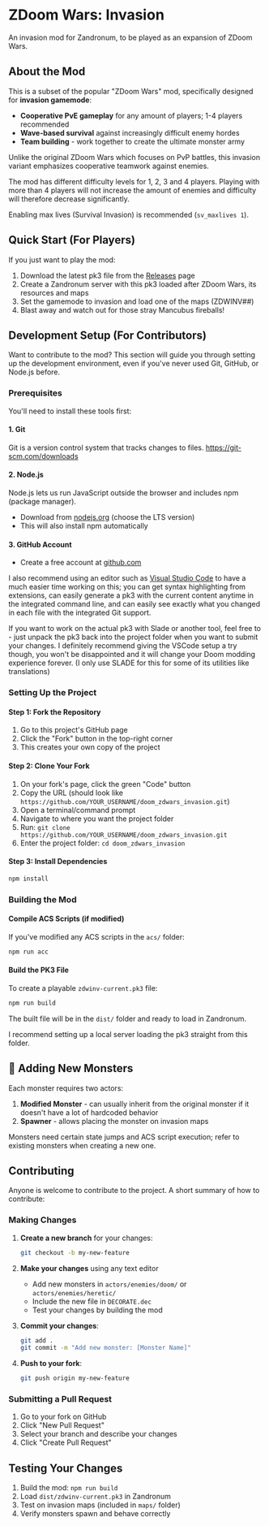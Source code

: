 # ZDoom Wars: Invasion

An invasion mod for Zandronum, to be played as an expansion of ZDoom Wars.


## About the Mod

This is a subset of the popular "ZDoom Wars" mod, specifically designed for **invasion gamemode**:
- **Cooperative PvE gameplay** for any amount of players; 1-4 players recommended
- **Wave-based survival** against increasingly difficult enemy hordes
- **Team building** - work together to create the ultimate monster army

Unlike the original ZDoom Wars which focuses on PvP battles, this invasion variant emphasizes cooperative teamwork against enemies.

The mod has different difficulty levels for 1, 2, 3 and 4 players. Playing with more than 4 players will not increase the amount of enemies and difficulty will therefore decrease significantly.

Enabling max lives (Survival Invasion) is recommended (`sv_maxlives 1`).


## Quick Start (For Players)

If you just want to play the mod:

1. Download the latest pk3 file from the [Releases](../../releases) page
2. Create a Zandronum server with this pk3 loaded after ZDoom Wars, its resources and maps
3. Set the gamemode to invasion and load one of the maps (ZDWINV##)
4. Blast away and watch out for those stray Mancubus fireballs!


## Development Setup (For Contributors)

Want to contribute to the mod? This section will guide you through setting up the development environment, even if you've never used Git, GitHub, or Node.js before.

### Prerequisites

You'll need to install these tools first:

#### 1. Git
Git is a version control system that tracks changes to files.
https://git-scm.com/downloads

#### 2. Node.js
Node.js lets us run JavaScript outside the browser and includes npm (package manager).
- Download from [nodejs.org](https://nodejs.org/) (choose the LTS version)
- This will also install npm automatically

#### 3. GitHub Account
- Create a free account at [github.com](https://github.com)


I also recommend using an editor such as [Visual Studio Code](https://code.visualstudio.com/) to have a much easier time working on this; you can get syntax highlighting from extensions, can easily generate a pk3 with the current content anytime in the integrated command line, and can easily see exactly what you changed in each file with the integrated Git support.

If you want to work on the actual pk3 with Slade or another tool, feel free to - just unpack the pk3 back into the project folder when you want to submit your changes. I definitely recommend giving the VSCode setup a try though, you won't be disappointed and it will change your Doom modding experience forever. (I only use SLADE for this for some of its utilities like translations)

### Setting Up the Project

#### Step 1: Fork the Repository
1. Go to this project's GitHub page
2. Click the "Fork" button in the top-right corner
3. This creates your own copy of the project

#### Step 2: Clone Your Fork
1. On your fork's page, click the green "Code" button
2. Copy the URL (should look like `https://github.com/YOUR_USERNAME/doom_zdwars_invasion.git`)
3. Open a terminal/command prompt
4. Navigate to where you want the project folder
5. Run: `git clone https://github.com/YOUR_USERNAME/doom_zdwars_invasion.git`
6. Enter the project folder: `cd doom_zdwars_invasion`

#### Step 3: Install Dependencies
```bash
npm install
```

### Building the Mod

#### Compile ACS Scripts (if modified)
If you've modified any ACS scripts in the `acs/` folder:
```bash
npm run acc
```

#### Build the PK3 File
To create a playable `zdwinv-current.pk3` file:
```bash
npm run build
```

The built file will be in the `dist/` folder and ready to load in Zandronum.

I recommend setting up a local server loading the pk3 straight from this folder.


## 🧌 Adding New Monsters

Each monster requires two actors:

1. **Modified Monster** - can usually inherit from the original monster if it doesn't have a lot of hardcoded behavior
2. **Spawner** - allows placing the monster on invasion maps

Monsters need certain state jumps and ACS script execution; refer to existing monsters when creating a new one.


## Contributing

Anyone is welcome to contribute to the project. A short summary of how to contribute:

### Making Changes

1. **Create a new branch** for your changes:
   ```bash
   git checkout -b my-new-feature
   ```

2. **Make your changes** using any text editor
   - Add new monsters in `actors/enemies/doom/` or `actors/enemies/heretic/`
   - Include the new file in `DECORATE.dec`
   - Test your changes by building the mod

3. **Commit your changes**:
   ```bash
   git add .
   git commit -m "Add new monster: [Monster Name]"
   ```

4. **Push to your fork**:
   ```bash
   git push origin my-new-feature
   ```

### Submitting a Pull Request

1. Go to your fork on GitHub
2. Click "New Pull Request"
3. Select your branch and describe your changes
4. Click "Create Pull Request"


## Testing Your Changes

1. Build the mod: `npm run build`
2. Load `dist/zdwinv-current.pk3` in Zandronum
3. Test on invasion maps (included in `maps/` folder)
4. Verify monsters spawn and behave correctly

